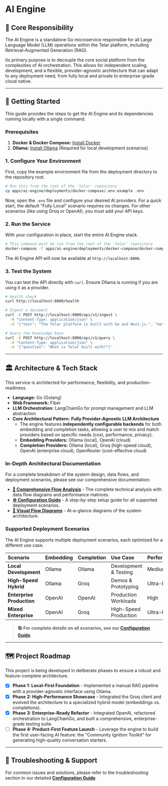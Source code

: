 
# AI Engine

## 🎯 Core Responsibility

The AI Engine is a standalone Go microservice responsible for all Large Language Model (LLM) operations within the Telar platform, including Retrieval-Augmented Generation (RAG).

Its primary purpose is to decouple the core social platform from the complexities of AI orchestration. This allows for independent scaling, development, and a flexible, provider-agnostic architecture that can adapt to any deployment need, from fully local and private to enterprise-grade cloud native.

---

## 🏁 Getting Started

This guide provides the steps to get the AI Engine and its dependencies running locally with a single command.

### Prerequisites

1.  **Docker & Docker Compose:** [Install Docker](https://docs.docker.com/get-docker/)
2.  **Ollama:** [Install Ollama](https://ollama.com/) (Required for local development scenarios)

### 1. Configure Your Environment

First, copy the example environment file from the deployment directory to the repository root.

```bash
# Run this from the root of the 'telar' repository
cp apps/ai-engine/deployments/docker-compose/.env.example .env
```

Now, open the `.env` file and configure your desired AI providers. For a quick start, the default "Fully Local" scenario requires no changes. For other scenarios (like using Groq or OpenAI), you must add your API keys.

### 2. Run the Service

With your configuration in place, start the entire AI Engine stack.

```bash
# This command must be run from the root of the 'telar' repository
docker-compose -f apps/ai-engine/deployments/docker-compose/docker-compose.yml up --build -d
```

The AI Engine API will now be available at `http://localhost:8000`.

### 3. Test the System


You can test the API directly with `curl`. Ensure Ollama is running if you are using it as a provider.

```bash
# Health check
curl http://localhost:8000/health

# Ingest a document
curl -X POST http://localhost:8000/api/v1/ingest \
  -H "Content-Type: application/json" \
  -d '{"text": "The Telar platform is built with Go and Next.js.", "metadata": {"source": "docs"}}'

# Query the knowledge base
curl -X POST http://localhost:8000/api/v1/query \
  -H "Content-Type: application/json" \
  -d '{"question": "What is Telar built with?"}'
```

---

## 🏛️ Architecture & Tech Stack

This service is architected for performance, flexibility, and production-readiness.

*   **Language:** Go (Golang)
*   **Web Framework:** Fiber
*   **LLM Orchestration:** LangChainGo for prompt management and LLM abstraction
*   **Core Architectural Pattern:** **Fully Provider-Agnostic LLM Architecture**
    *   The engine features **independently configurable backends** for both embedding and completion tasks, allowing a user to mix and match providers based on specific needs (cost, performance, privacy).
    *   **Embedding Providers:** Ollama (local), OpenAI (cloud)
    *   **Completion Providers:** Ollama (local), Groq (high-speed cloud), OpenAI (enterprise cloud), OpenRouter (cost-effective cloud)

### In-Depth Architectural Documentation

For a complete breakdown of the system design, data flows, and deployment scenarios, please see our comprehensive documentation:

*   **[📄 Comprehensive Flow Analysis](./docs/comprehensive-flow-analysis.md)** - The complete technical analysis with data flow diagrams and performance matrices.
*   **[⚙️ Configuration Guide](./docs/configuration-guide.md)** - A step-by-step setup guide for all supported deployment scenarios.
*   **[🎨 Visual Flow Diagrams](./docs/visual-flow-diagrams.md)** - At-a-glance diagrams of the system architecture.

### Supported Deployment Scenarios

The AI Engine supports multiple deployment scenarios, each optimized for a different use case.

| Scenario | Embedding | Completion | Use Case | Performance | Cost |
|:---|:---|:---|:---|:---|:---|
| **Local Development** | Ollama | Ollama | Development & Testing | Medium | Free |
| **High-Speed Hybrid** | Ollama | Groq | Demos & Prototyping | Ultra-Fast | Low |
| **Enterprise Production** | OpenAI | OpenAI | Production Workloads | High | High |
| **Mixed Enterprise** | OpenAI | Groq | High-Speed Production | Ultra-Fast | High |

> **📚 For complete details on all scenarios, see our [Configuration Guide](./docs/configuration-guide.md)**.

---

## 🗺️ Project Roadmap

This project is being developed in deliberate phases to ensure a robust and feature-complete architecture.

-   [x] **Phase 1: Local-First Foundation** - Implemented a manual RAG pipeline with a provider-agnostic interface using Ollama.
-   [x] **Phase 2: High-Performance Showcase** - Integrated the Groq client and evolved the architecture to a specialized hybrid model (embeddings vs. completions).
-   [x] **Phase 3: Enterprise-Ready Refactor** - Integrated OpenAI, refactored orchestration to LangChainGo, and built a comprehensive, enterprise-grade testing suite.
-   [ ] **Phase 4: Product-First Feature Launch** - Leverage the engine to build the first user-facing AI feature: the "Community Ignition Toolkit" for generating high-quality conversation starters.

---

## 🔧 Troubleshooting & Support

For common issues and solutions, please refer to the troubleshooting section in our detailed **[Configuration Guide](./docs/configuration-guide.md)**.

```